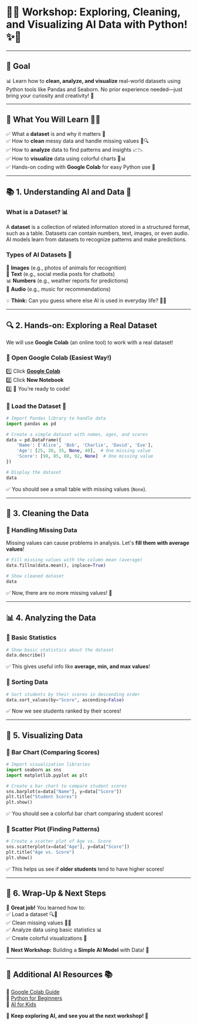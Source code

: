 # 🚀✨ **Workshop: Exploring, Cleaning, and Visualizing AI Data with Python!** ✨🚀  

---

## 🎯 **Goal**  
📊 Learn how to **clean, analyze, and visualize** real-world datasets using Python tools like Pandas and Seaborn. No prior experience needed—just bring your curiosity and creativity! 🚀  

---

## 📌 **What You Will Learn** 🧠💡  
✅ What a **dataset** is and why it matters 📂  
✅ How to **clean** messy data and handle missing values 🧹🔍  
✅ How to **analyze** data to find patterns and insights 📈📉  
✅ How to **visualize** data using colorful charts 🎨📊  
✅ Hands-on coding with **Google Colab** for easy Python use 🚀  

---

## 📚 **1. Understanding AI and Data** 🤔  

### **What is a Dataset?** 📊  
A **dataset** is a collection of related information stored in a structured format, such as a table. Datasets can contain numbers, text, images, or even audio. AI models learn from datasets to recognize patterns and make predictions. 

### **Types of AI Datasets** 🧠  
📸 **Images** (e.g., photos of animals for recognition)  
📜 **Text** (e.g., social media posts for chatbots)  
📊 **Numbers** (e.g., weather reports for predictions)  
🎵 **Audio** (e.g., music for recommendations)  

💡 **Think:** Can you guess where else AI is used in everyday life? 🤔💭  

---

## 🔍 **2. Hands-on: Exploring a Real Dataset**  

We will use **Google Colab** (an online tool) to work with a real dataset!  

### **🚀 Open Google Colab (Easiest Way!)**  
1️⃣ Click **[Google Colab](https://colab.research.google.com/)**  
2️⃣ Click **New Notebook**  
3️⃣ 🎉 You’re ready to code!  

### **🔹 Load the Dataset** 💾  
```python
# Import Pandas library to handle data
import pandas as pd  

# Create a simple dataset with names, ages, and scores
data = pd.DataFrame({  
    'Name': ['Alice', 'Bob', 'Charlie', 'David', 'Eve'],  
    'Age': [25, 30, 35, None, 40],  # One missing value
    'Score': [90, 85, 88, 92, None]  # One missing value
})  

# Display the dataset
data  
```
✅ You should see a small table with missing values (`None`).  

---

## 🧹 **3. Cleaning the Data**  

### **🔹 Handling Missing Data**  
Missing values can cause problems in analysis. Let's **fill them with average values**!  
```python
# Fill missing values with the column mean (average)
data.fillna(data.mean(), inplace=True)  

# Show cleaned dataset
data  
```
✅ Now, there are no more missing values! 🎉  

---

## 📊 **4. Analyzing the Data**  

### **🔹 Basic Statistics**  
```python
# Show basic statistics about the dataset
data.describe()  
```
✅ This gives useful info like **average, min, and max values**!  

### **🔹 Sorting Data**  
```python
# Sort students by their scores in descending order
data.sort_values(by="Score", ascending=False)  
```
✅ Now we see students ranked by their scores!  

---

## 🎨 **5. Visualizing Data**  

### **🔹 Bar Chart (Comparing Scores)**  
```python
# Import visualization libraries
import seaborn as sns  
import matplotlib.pyplot as plt  

# Create a bar chart to compare student scores
sns.barplot(x=data["Name"], y=data["Score"])  
plt.title("Student Scores")  
plt.show()  
```
✅ You should see a colorful bar chart comparing student scores!  

### **🔹 Scatter Plot (Finding Patterns)**  
```python
# Create a scatter plot of Age vs. Score
sns.scatterplot(x=data["Age"], y=data["Score"])  
plt.title("Age vs. Score")  
plt.show()  
```
✅ This helps us see if **older students** tend to have higher scores!  

---

## 🎯 **6. Wrap-Up & Next Steps**  

🎉 **Great job!** You learned how to:  
✅ Load a dataset 🔍📂  
✅ Clean missing values 🧹✨  
✅ Analyze data using basic statistics 📊  
✅ Create colorful visualizations 🎨  

🚀 **Next Workshop:** Building a **Simple AI Model** with Data! 🤖  

---

## 🔗 **Additional AI Resources** 📚  
📌 [Google Colab Guide](https://colab.research.google.com/)  
📌 [Python for Beginners](https://www.python.org/about/gettingstarted/)  
📌 [AI for Kids](https://teachablemachine.withgoogle.com/)  

🎉 **Keep exploring AI, and see you at the next workshop! 🚀**
